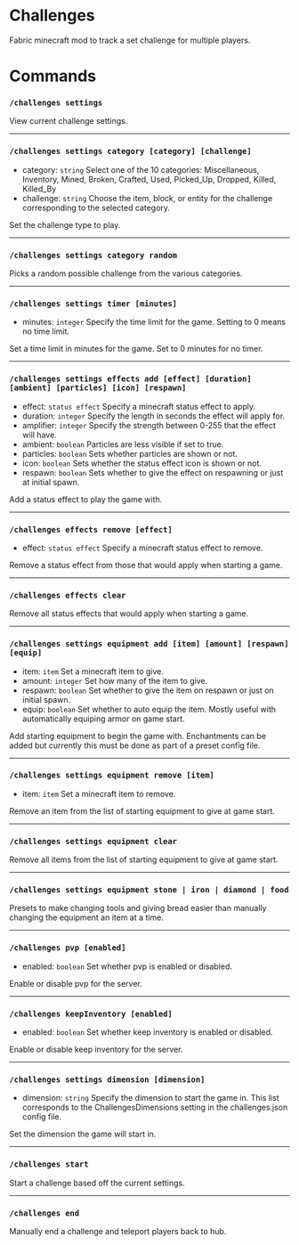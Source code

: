 # Challenges
Fabric minecraft mod to track a set challenge for multiple players.

# Commands

### `/challenges settings`

View current challenge settings.

***

### `/challenges settings category [category] [challenge]`

- category: `string` Select one of the 10 categories: Miscellaneous, Inventory, Mined, Broken, Crafted, Used, Picked_Up, Dropped, Killed, Killed_By
- challenge: `string` Choose the item, block, or entity for the challenge corresponding to the selected category.

Set the challenge type to play.

***

### `/challenges settings category random`

Picks a random possible challenge from the various categories.

***

### `/challenges settings timer [minutes]`

- minutes: `integer` Specify the time limit for the game. Setting to 0 means no time limit.

Set a time limit in minutes for the game. Set to 0 minutes for no timer.

***

### `/challenges settings effects add [effect] [duration] [ambient] [particles] [icon] [respawn]`

- effect: `status effect` Specify a minecraft status effect to apply.
- duration: `integer` Specify the length in seconds the effect will apply for.
- amplifier: `integer` Specify the strength between 0-255 that the effect will have.
- ambient: `boolean` Particles are less visible if set to true.
- particles: `boolean` Sets whether particles are shown or not.
- icon: `boolean` Sets whether the status effect icon is shown or not.
- respawn: `boolean` Sets whether to give the effect on respawning or just at initial spawn.

Add a status effect to play the game with.

***

### `/challenges effects remove [effect]`

- effect: `status effect` Specify a minecraft status effect to remove.

Remove a status effect from those that would apply when starting a game.

***

### `/challenges effects clear`

Remove all status effects that would apply when starting a game.

***

### `/challenges settings equipment add [item] [amount] [respawn] [equip]`

- item: `item` Set a minecraft item to give.
- amount: `integer` Set how many of the item to give.
- respawn: `boolean` Set whether to give the item on respawn or just on initial spawn.
- equip: `boolean` Set whether to auto equip the item. Mostly useful with automatically equiping armor on game start.

Add starting equipment to begin the game with. Enchantments can be added but currently this must be done as part of a preset config file.

***

### `/challenges settings equipment remove [item]`

- item: `item` Set a minecraft item to remove.

Remove an item from the list of starting equipment to give at game start.

***

### `/challenges settings equipment clear`

Remove all items from the list of starting equipment to give at game start.

***

### `/challenges settings equipment stone | iron | diamond | food`

Presets to make changing tools and giving bread easier than manually changing the equipment an item at a time.

***

### `/challenges pvp [enabled]`

- enabled: `boolean` Set whether pvp is enabled or disabled.

Enable or disable pvp for the server.

***

### `/challenges keepInventory [enabled]`

- enabled: `boolean` Set whether keep inventory is enabled or disabled.

Enable or disable keep inventory for the server.

***

### `/challenges settings dimension [dimension]`

- dimension: `string` Specify the dimension to start the game in. This list corresponds to the ChallengesDimensions setting in the challenges.json config file.

Set the dimension the game will start in.

***

### `/challenges start`

Start a challenge based off the current settings.

***

### `/challenges end`

Manually end a challenge and teleport players back to hub.
